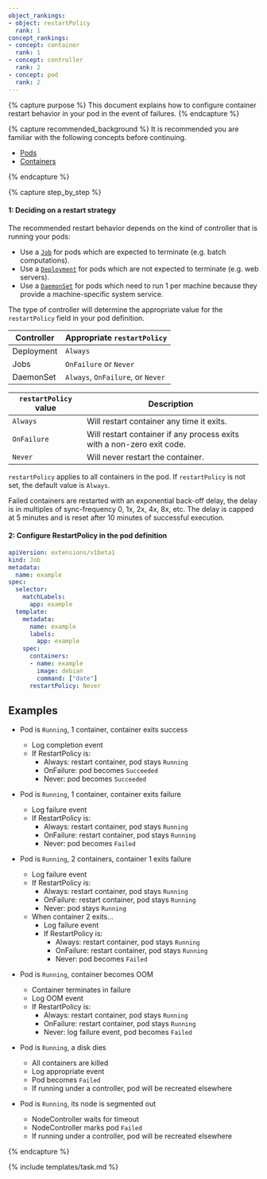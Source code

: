 ```yaml
---
object_rankings:
- object: restartPolicy
  rank: 1
concept_rankings:
- concept: container
  rank: 1
- concept: controller
  rank: 2
- concept: pod
  rank: 2
---
```

{% capture purpose %}
This document explains how to configure container restart behavior in your pod in the event of failures.
{% endcapture %}

{% capture recommended_background %}
It is recommended you are familiar with the following concepts before continuing.

- [Pods](/docs/pod/)
- [Containers](/docs/container/)

{% endcapture %}

{% capture step_by_step %}
#### 1: Deciding on a restart strategy

The recommended restart behavior depends on the kind of controller that is running your pods:

- Use a [`Job`](/docs/job/) for pods which are expected to terminate (e.g. batch computations).
- Use a [`Deployment`](/docs/deployment/) for pods which are not expected to
  terminate (e.g. web servers).
- Use a [`DaemonSet`](/docs/daemonset/) for pods which need to run 1 per machine because they provide a
  machine-specific system service.

The type of controller will determine the appropriate value for the `restartPolicy` field in your
pod definition.

| Controller | Appropriate `restartPolicy` |
|------------|-----------------------------|
| Deployment | `Always` |
| Jobs | `OnFailure` or `Never` |
| DaemonSet | `Always`, `OnFailure`, or `Never` |

| `restartPolicy` value | Description |
|-----------------------|-------------|
| `Always` | Will restart container any time it exits. |
| `OnFailure` | Will restart container if any process exits with a non-zero exit code. | 
| `Never` | Will never restart the container. |

`restartPolicy` applies to all containers in the pod. If `restartPolicy` is not set, the default value is `Always`.

Failed containers are restarted with an exponential back-off delay,
the delay is in multiples of sync-frequency 0, 1x, 2x, 4x, 8x, etc. The delay is capped at 5 minutes
and is reset after 10 minutes of successful execution.

#### 2: Configure RestartPolicy in the pod definition

```yaml
apiVersion: extensions/v1beta1
kind: Job
metadata:
  name: example
spec:
  selector:
    matchLabels:
      app: example
  template:
    metadata:
      name: example
      labels:
        app: example
    spec:
      containers:
      - name: example
        image: debian
        command: ["date"]
      restartPolicy: Never
```

## Examples

   * Pod is `Running`, 1 container, container exits success
     * Log completion event
     * If RestartPolicy is:
       * Always: restart container, pod stays `Running`
       * OnFailure: pod becomes `Succeeded`
       * Never: pod becomes `Succeeded`

   * Pod is `Running`, 1 container, container exits failure
     * Log failure event
     * If RestartPolicy is:
       * Always: restart container, pod stays `Running`
       * OnFailure: restart container, pod stays `Running`
       * Never: pod becomes `Failed`

   * Pod is `Running`, 2 containers, container 1 exits failure
     * Log failure event
     * If RestartPolicy is:
       * Always: restart container, pod stays `Running`
       * OnFailure: restart container, pod stays `Running`
       * Never: pod stays `Running`
     * When container 2 exits...
       * Log failure event
       * If RestartPolicy is:
         * Always: restart container, pod stays `Running`
         * OnFailure: restart container, pod stays `Running`
         * Never: pod becomes `Failed`

   * Pod is `Running`, container becomes OOM
     * Container terminates in failure
     * Log OOM event
     * If RestartPolicy is:
       * Always: restart container, pod stays `Running`
       * OnFailure: restart container, pod stays `Running`
       * Never: log failure event, pod becomes `Failed`

   * Pod is `Running`, a disk dies
     * All containers are killed
     * Log appropriate event
     * Pod becomes `Failed`
     * If running under a controller, pod will be recreated elsewhere

   * Pod is `Running`, its node is segmented out
     * NodeController waits for timeout
     * NodeController marks pod `Failed`
     * If running under a controller, pod will be recreated elsewhere

{% endcapture %}

{% include templates/task.md %}